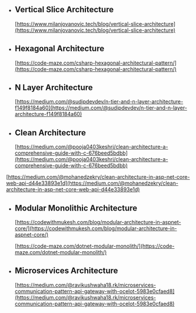 - ## Vertical Slice Architecture

    [https://www.milanjovanovic.tech/blog/vertical-slice-architecture](https://www.milanjovanovic.tech/blog/vertical-slice-architecture)

- ## Hexagonal Architecture

  [https://code-maze.com/csharp-hexagonal-architectural-pattern/](https://code-maze.com/csharp-hexagonal-architectural-pattern/)

- ## N Layer Architecture

  [https://medium.com/@sudipdevdev/n-tier-and-n-layer-architecture-f149f8184a60](https://medium.com/@sudipdevdev/n-tier-and-n-layer-architecture-f149f8184a60)

- ## Clean Architecture

  [https://medium.com/@pooja0403keshri/clean-architecture-a-comprehensive-guide-with-c-676beed5bdbb](https://medium.com/@pooja0403keshri/clean-architecture-a-comprehensive-guide-with-c-676beed5bdbb)

[https://medium.com/@mohanedzekry/clean-architecture-in-asp-net-core-web-api-d44e33893e1d](https://medium.com/@mohanedzekry/clean-architecture-in-asp-net-core-web-api-d44e33893e1d)

- ## Modular Monolithic Architecture

  [https://codewithmukesh.com/blog/modular-architecture-in-aspnet-core/](https://codewithmukesh.com/blog/modular-architecture-in-aspnet-core/)

  [https://code-maze.com/dotnet-modular-monolith/](https://code-maze.com/dotnet-modular-monolith/)

- ## Microservices Architecture

  [https://medium.com/@ravikushwaha18.rk/microservices-communication-pattern-api-gateway-with-ocelot-5983e0cfaed8](https://medium.com/@ravikushwaha18.rk/microservices-communication-pattern-api-gateway-with-ocelot-5983e0cfaed8)
